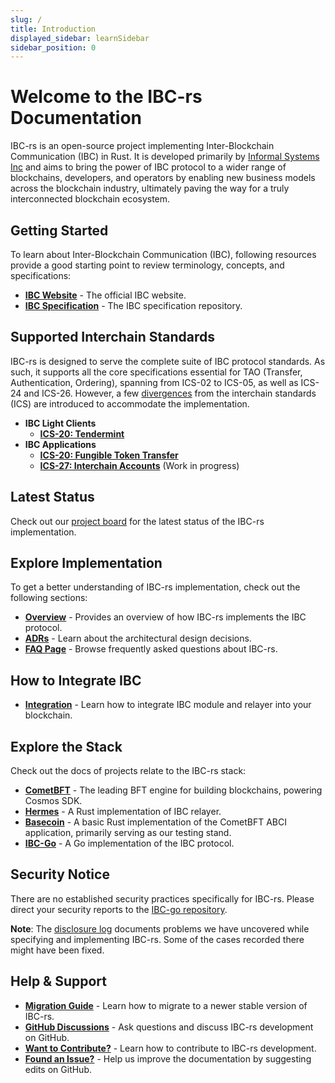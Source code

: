 ```yaml
---
slug: /
title: Introduction
displayed_sidebar: learnSidebar
sidebar_position: 0
---
```


# Welcome to the IBC-rs Documentation

IBC-rs is an open-source project implementing Inter-Blockchain Communication
(IBC) in Rust. It is developed primarily by [Informal Systems
Inc](https://informal.systems/) and aims to bring the power of IBC protocol to a
wider range of blockchains, developers, and operators by enabling new business
models across the blockchain industry, ultimately paving the way for a truly
interconnected blockchain ecosystem.

## Getting Started

To learn about Inter-Blockchain Communication (IBC), following resources provide
a good starting point to review terminology, concepts, and specifications:

* [**IBC Website**](https://cosmos.network/ibc/) - The official IBC website.
* [**IBC Specification**](https://github.com/cosmos/ibc) - The IBC specification
  repository.

## Supported Interchain Standards

IBC-rs is designed to serve the complete suite of IBC protocol standards. As
such, it supports all the core specifications essential for TAO (Transfer,
Authentication, Ordering), spanning from ICS-02 to ICS-05, as well as ICS-24 and
ICS-26. However, a few
[divergences](https://github.com/cosmos/ibc-rs/tree/main/crates/ibc#divergence-from-the-interchain-standards-ics)
from the interchain standards (ICS) are introduced to accommodate the
implementation.

* **IBC Light Clients**
  * [**ICS-20: Tendermint**](./../clients/tendermint.md)
* **IBC Applications**
  * [**ICS-20: Fungible Token Transfer**](./../apps/token-transfer.md)
  * [**ICS-27: Interchain Accounts**](./../apps/interchain-accounts.md) (Work in progress)

## Latest Status

Check out our [project board](https://github.com/orgs/cosmos/projects/27) for
  the latest status of the IBC-rs implementation.

## Explore Implementation

To get a better understanding of IBC-rs implementation, check out the following sections:

* [**Overview**](./../overview/overview.md) - Provides an overview of how IBC-rs
  implements the IBC protocol.
* [**ADRs**](./../../developers/architecture/README.md) - Learn about the
  architectural design decisions.
* [**FAQ Page**](https://github.com/cosmos/ibc-rs/wiki/FAQ) - Browse frequently asked
  questions about IBC-rs.

## How to Integrate IBC

* [**Integration**](./../../developers/integration/overview) - Learn how to
  integrate IBC module and relayer into your blockchain.

## Explore the Stack

Check out the docs of projects relate to the IBC-rs stack:

* [**CometBFT**](https://docs.cometbft.com) - The leading BFT engine for
  building blockchains, powering Cosmos SDK.
* [**Hermes**](https://hermes.informal.systems) - A Rust implementation of IBC
  relayer.
* [**Basecoin**](https://github.com/informalsystems/basecoin-rs) - A basic Rust
  implementation of the CometBFT ABCI application, primarily serving as our
  testing stand.
* [**IBC-Go**](https://ibc.cosmos.network/) - A Go implementation of the IBC
  protocol.

## Security Notice

There are no established security practices specifically for IBC-rs. Please
direct your security reports to the [IBC-go
repository](https://github.com/cosmos/ibc-go/security/policy).

**Note**: The [disclosure
  log](https://github.com/informalsystems/hermes/blob/master/docs/disclosure-log.md) documents
  problems we have uncovered while specifying and implementing IBC-rs. Some of
  the cases recorded there might have been fixed.

## Help & Support

* [**Migration Guide**](./developers/migrations/guideline) - Learn how to
  migrate to a newer stable version of IBC-rs.
* [**GitHub Discussions**](https://github.com/cosmos/ibc-rs/discussions) - Ask
  questions and discuss IBC-rs development on GitHub.
* [**Want to
  Contribute?**](./developers/intro/contributing) -
  Learn how to contribute to IBC-rs development.
* [**Found an Issue?**](https://github.com/cosmos/ibc-rs/edit/main/docs/docs/DOC_README.md) - Help us
  improve the documentation by suggesting edits on GitHub.
